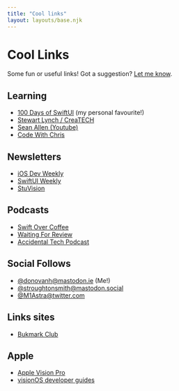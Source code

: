 ```yaml
---
title: "Cool links"
layout: layouts/base.njk
---
```


<div class="content panel padded">
  <h1>Cool Links</h1>

  <p>Some fun or useful links! Got a suggestion? <a href="mailto:vision-links@hop.ie">Let me know</a>.</p>

  <h2>Learning</h2>
  <ul>
    <li><a href="https://www.hackingwithswift.com/100/swiftui">100 Days of SwiftUI</a> (my personal favourite!)</li>
    <li><a href="https://www.createchsol.com">Stewart Lynch / CreaTECH</a></li>
    <li><a href="https://www.youtube.com/c/SeanAllen">Sean Allen (Youtube)</a></li>
    <li><a href="https://codewithchris.com">Code With Chris</a></li>
  </ul>

  <h2>Newsletters</h2>
  <ul>
    <li><a href="https://iosdevweekly.com">iOS Dev Weekly</a></li>
    <li><a href="https://weekly.swiftwithmajid.com">SwiftUI Weekly</a></li>
    <li><a href="https://buttondown.email/varrall">StuVision</a></li>
  </ul>

  <h2>Podcasts</h2>
  <ul>
    <li><a href="https://podcasts.apple.com/podcast/swift-over-coffee/id1435076502">Swift Over Coffee</a></li>
    <li><a href="https://www.waitingforreview.com">Waiting For Review</a></li>
    <li><a href="https://atp.fm">Accidental Tech Podcast</a></li>
  </ul>

  <h2>Social Follows</h2>
  <ul>
    <li><a href="https://mastodon.ie/@donovanh">@donovanh@mastodon.ie</a> (Me!)</li>
    <li><a href="https://mastodon.social/@stroughtonsmith/">@stroughtonsmith@mastodon.social</a></li>
    <li><a href="https://twitter.com/M1Astra">@M1Astra@twitter.com</a></li>
  </ul>

  <h2>Links sites</h2>
  <ul>
    <li><a href="https://bukmark.club">Bukmark Club</a></li>
  </ul>

  <h2>Apple</h2>
  <ul>
    <li><a href="https://www.apple.com/apple-vision-pro/">Apple Vision Pro</a></li>
    <li><a href="https://developer.apple.com/visionos/learn/">visionOS developer guides</a></li>
  </ul>
</div>
